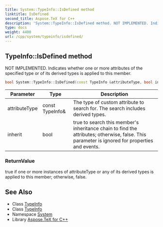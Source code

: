 ```yaml
---
title: System::TypeInfo::IsDefined method
linktitle: IsDefined
second_title: Aspose.TeX for C++
description: 'System::TypeInfo::IsDefined method. NOT IMPLEMENTED. Indicates whether one or more attributes of the specified type or of its derived types is applied to this member in C++.'
type: docs
weight: 4400
url: /cpp/system/typeinfo/isdefined/
---
```

## TypeInfo::IsDefined method


NOT IMPLEMENTED. Indicates whether one or more attributes of the specified type or of its derived types is applied to this member.

```cpp
bool System::TypeInfo::IsDefined(const TypeInfo &attributeType, bool inherit) const
```


| Parameter | Type | Description |
| --- | --- | --- |
| attributeType | const TypeInfo\& | The type of custom attribute to search for. The search includes derived types. |
| inherit | bool | true to search this member's inheritance chain to find the attributes; otherwise, false. This parameter is ignored for properties and events. |

### ReturnValue

true if one or more instances of attributeType or any of its derived types is applied to this member; otherwise, false.

## See Also

* Class [TypeInfo](../)
* Class [TypeInfo](../)
* Namespace [System](../../)
* Library [Aspose.TeX for C++](../../../)
